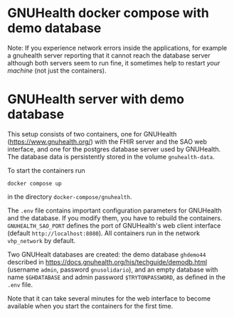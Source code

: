 # GNUHealth docker compose with demo database

Note: If you experience network errors inside the applications, for example a gnuhealth server reporting that it cannot reach the database server although both servers seem to run fine, it sometimes help to restart _your machine_ (not just the containers).

# GNUHealth server with demo database

This setup consists of two containers, one for GNUHealth (https://www.gnuhealth.org/) with the FHIR server and the SAO web interface, and one for the postgres database server used by GNUHealth. The database data is persistently stored in the volume `gnuhealth-data`.

To start the containers run

```
docker compose up
```

in the directory `docker-compose/gnuhealth`.

The `.env` file contains important configuration parameters for GNUHealth and the database. If you modify them, you have to rebuild the containers. `GNUHEALTH_SAO_PORT` defines the port of GNUHealth's web client interface (default `http://localhost:8080`). All containers run in the network `vhp_network` by default.

Two GNUHealt databases are created: the demo database `ghdemo44` described in https://docs.gnuhealth.org/his/techguide/demodb.html (username `admin`, password `gnusolidario`), and an empty database with name `$GHDATABASE` and admin password `$TRYTONPASSWORD`, as defined in the `.env` file.

Note that it can take several minutes for the web interface to become available when you start the containers for the first time.
